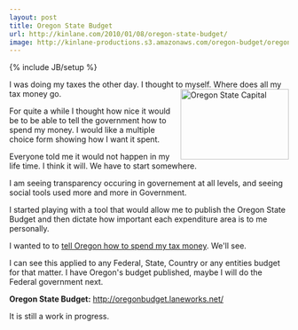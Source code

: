 ```yaml
---
layout: post
title: Oregon State Budget
url: http://kinlane.com/2010/01/08/oregon-state-budget/
image: http://kinlane-productions.s3.amazonaws.com/oregon-budget/oregon-capital.jpg
---
```

{% include JB/setup %}
<p>
     I was doing my taxes the other day. I thought to myself. Where does all my tax money go. <img title="Oregon State Capital" src="http://kinlane-productions.s3.amazonaws.com/oregon-budget/oregon-capital.jpg"  width="195" height="127" align="right" />
</p>

<p>
     For quite a while I thought how nice it would be to be able to tell the government how to spend my money. I would like a multiple choice form showing how I want it spent.
</p>

<p>
     Everyone told me it would not happen in my life time. I think it will. We have to start somewhere.
</p>

<p>
     I am seeing transparency occuring in governement at all levels, and seeing social tools used more and more in Government.
</p>

<p>
     I started playing with a tool that would allow me to publish the Oregon State Budget and then dictate how important each expenditure area is to me personally.
</p>

<p>
     I wanted to to <a href="http://oregonbudget.laneworks.net/">tell Oregon how to spend my tax money</a>. We'll see.
</p>

<p>
     I can see this applied to any Federal, State, Country or any entities budget for that matter. I have Oregon's budget published, maybe I will do the Federal government next.
</p>

<p>
     <strong>Oregon State Budget:</strong> <a href="http://oregonbudget.laneworks.net/">http://oregonbudget.laneworks.net/</a>
</p>

<p>
     It is still a work in progress.
</p>